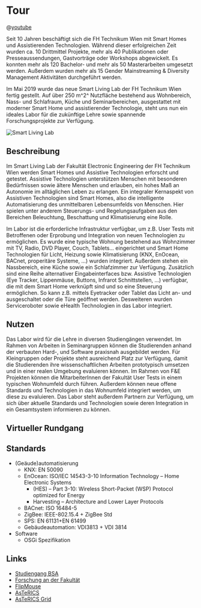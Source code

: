 # Tour 

@[youtube](xBFLoPRD6rE)

Seit 10 Jahren beschäftigt sich die FH Technikum Wien mit Smart Homes und Assistierenden Technologien.
Während dieser erfolgreichen Zeit wurden ca. 10 Drittmittel Projekte, mehr als 40 Publikationen oder Presseaussendungen, Gastvorträge oder Workshops abgewickelt.
Es konnten mehr als 120 Bachelor- und mehr als 50 Masterarbeiten umgesetzt werden.
Außerdem wurden mehr als 15 Gender Mainstreaming & Diversity Management Aktivitäten durchgeführt werden.

Im Mai 2019 wurde das neue Smart Living Lab der FH Technikum Wien fertig gestellt.
Auf über 250 m^2^ Nutzfläche bestehend aus Wohnbereich, Nass- und Schlafraum, Küche und Seminarbereichen, ausgestattet mit moderner Smart Home und assistierender Technologie, steht uns nun ein ideales Labor für die zukünftige Lehre sowie spannende Forschungsprojekte zur Verfügung.

<!-- ![Smart Living Lab](/assets/img/smart-living-lab.de.png "Smart Living Lab") -->

<img :src="$withBase('/assets/img/smart-living-lab.de.png')" title="Smart Living Lab" alt="Smart Living Lab">

## Beschreibung

Im Smart Living Lab der Fakultät Electronic Engineering der FH Technikum Wien werden Smart Homes und Assistive Technologien erforscht und getestet.
Assistive Technologien unterstützen Menschen mit besonderen Bedürfnissen sowie ältere Menschen und erlauben, ein hohes Maß an Autonomie im alltäglichen Leben zu erlangen.
Ein integraler Kernaspekt von Assistiven Technologien sind Smart Homes, also die intelligente Automatisierung des unmittelbaren Lebensumfelds von Menschen.
Hier spielen unter anderem Steuerungs- und Regelungsaufgaben aus den Bereichen Beleuchtung, Beschattung und Klimatisierung eine Rolle.

Im Labor ist die erforderliche Infrastruktur verfügbar, um z.B. User Tests mit Betroffenen oder Erprobung und Integration von neuen Technologien zu ermöglichen.
Es wurde eine typische Wohnung bestehend aus Wohnzimmer mit TV, Radio, DVD Player, Couch, Tablets... eingerichtet und Smart Home Technologien für Licht, Heizung sowie Klimatisierung (KNX, EnOcean, BACnet, properitäre Systeme, ...) wurden integriert.
Außerdem stehen ein Nassbereich, eine Küche sowie ein Schlafzimmer zur Verfügung.
Zusätzlich sind eine Reihe alternativer Eingabeinterfaces bzw. Assistive Technologien (Eye Tracker, Lippenmäuse, Buttons, Infrarot Schnittstellen, ...) verfügbar, die mit dem Smart Home verknüpft sind und so eine Steuerung ermöglichen.
So kann z.B. mittels Eyetracker oder Tablet das Licht an- und ausgeschaltet oder die Türe geöffnet werden.
Desweiteren wurden Serviceroboter sowie eHealth Technologien in das Labor integriert.

## Nutzen

Das Labor wird für die Lehre in diversen Studiengängen verwendet.
Im Rahmen von Arbeiten in Seminargruppen können die Studierenden anhand der verbauten Hard-, und Software praxisnah ausgebildet werden.
Für Kleingruppen oder Projekte steht ausreichend Platz zur Verfügung, damit die Studierenden ihre wissenschaftlichen Arbeiten prototypisch umsetzen und in einer realen Umgebung evaluieren können.
Im Rahmen von F&E Projekten können die MitarbeiterInnen der Fakultät User Tests in einem typischen Wohnumfeld durch führen.
Außerdem können neue offene Standards und Technologien in das Wohnumfeld integriert werden, um diese zu evaluieren.
Das Labor steht außerdem Partnern zur Verfügung, um sich über aktuelle Standards und Technologien sowie deren Integration in ein Gesamtsystem informieren zu können.

## Virtueller Rundgang
 
<VRTour>
  <!-- <VRImage title="Example" src="/assets/img/vr/example.jpg"/> -->
  <VRImage title="Gang" src="/assets/img/vr/floor.jpg"/>
  <!-- <VRImage title="Küche" src="/assets/img/vr/kitchen.jpg"/>
  <VRImage title="Wohnraum" src="/assets/img/vr/living-room.jpg"/>
  <VRImage title="Patientenbett" src="/assets/img/vr/patient-bed.jpg"/>
  <VRImage title="Smart Garden" src="/assets/img/vr/smart-garden.jpg"/> -->
</VRTour>

## Standards

* (Geäude)automatisierung
  * KNX: EN 50090
  * EnOcean: ISO/IEC 14543-3-10 Information Technology – Home Electronic Systems
    * (HES) – Part 3-10: Wireless Short-Packet (WSP) Protocol optimized for Energy
    * Harvesting – Architecture and Lower Layer Protocols
  * BACnet: ISO 16484-5
  * ZigBee: IEEE-802.15.4 + ZigBee Std
  * SPS: EN 61131+EN 61499
  * Gebäudeautomation: VDI3813 + VDI 3814
* Software
  * OSGi Spezifikation

## Links

* [Studiengang BSA](https://www.technikum-wien.at/bsa)
* [Forschung an der Fakultät](https://embsys.technikum-wien.at/)
* [FlipMouse](https://www.asterics-foundation.org/projects/the-flipmouse/)
* [AsTeRICS](https://www.asterics.eu/)
* [AsTeRICS Grid](https://www.asterics-foundation.org/projects/asterics-ergo-grid-2/)
